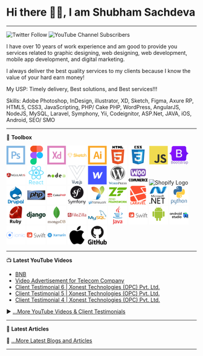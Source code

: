 # Hi there 👋🏻, I am Shubham Sachdeva

--------------
<img alt="Twitter Follow" src="https://img.shields.io/twitter/follow/xonestechnology?label=People%20Following%20Me%20On%20Twitter&style=social"> <img alt="YouTube Channel Subscribers" src="https://img.shields.io/youtube/channel/subscribers/UCTVjRFCHECx9y4HEBMSXc2A?label=People%20Subscribed%20To%20My%20Channel&style=social">

I have over 10 years of work experience and am good to provide you services related to graphic designing, web designing, web development, mobile app development, and digital marketing.

I always deliver the best quality services to my clients because I know the value of your hard earn money!

My USP: Timely delivery, Best solutions, and Best services!!!

Skills: Adobe Photoshop, InDesign, illustrator, XD, Sketch, Figma, Axure RP, HTML5, CSS3, JavaScripting, PHP/ Cake PHP, WordPress, AngularJS, NodeJS, MySQL, Laravel, Symphony, Yii, Codeignitor, ASP.Net, JAVA, iOS, Android, SEO/ SMO

-------
🧰 <b>Toolbox</b>

<img src="https://github.com/devicons/devicon/blob/master/icons/photoshop/photoshop-line.svg" alt="Photoshop Logo" width="50" height="50"> <img src="https://github.com/devicons/devicon/blob/master/icons/figma/figma-original.svg" alt="Figma Logo" width="50" height="50"> <img src="https://github.com/devicons/devicon/blob/master/icons/xd/xd-line.svg" alt="XD Logo" width="50" height="50"> <img src="https://github.com/devicons/devicon/blob/master/icons/sketch/sketch-line-wordmark.svg" alt="Sketch Logo" width="50" height="50"> <img src="https://github.com/devicons/devicon/blob/master/icons/illustrator/illustrator-line.svg" alt="Adobe illustrator Logo" width="50" height="50"> <img src="https://github.com/devicons/devicon/blob/master/icons/html5/html5-original-wordmark.svg" alt="Html5 Logo" width="50" height="50"> <img src="https://github.com/devicons/devicon/blob/master/icons/css3/css3-original-wordmark.svg" alt="Css3 Logo" width="50" height="50"> <img src="https://github.com/devicons/devicon/blob/master/icons/javascript/javascript-original.svg" alt="JavaScript Logo" width="50" height="50"> <img src="https://github.com/devicons/devicon/blob/master/icons/bootstrap/bootstrap-original-wordmark.svg" alt="Bootstrap Logo" width="50" height="50"> <img src="https://github.com/devicons/devicon/blob/master/icons/angularjs/angularjs-original-wordmark.svg" alt="Angular.js Logo" width="50" height="50"> <img src="https://github.com/devicons/devicon/blob/master/icons/react/react-original-wordmark.svg" alt="React.js Logo" width="50" height="50"> <img src="https://github.com/devicons/devicon/blob/master/icons/nodejs/nodejs-original-wordmark.svg" alt="Node.js Logo" width="50" height="50"> <img src="https://github.com/devicons/devicon/blob/master/icons/vuejs/vuejs-line-wordmark.svg" alt="Vue.js Logo" width="50" height="50"> <img src="https://github.com/devicons/devicon/blob/master/icons/webflow/webflow-original.svg" alt="Webflow Logo" width="50" height="50"> <img src="https://github.com/devicons/devicon/blob/master/icons/wordpress/wordpress-original.svg" alt="WordPress Logo" width="50" height="50"> <img src="https://github.com/devicons/devicon/blob/master/icons/woocommerce/woocommerce-original-wordmark.svg" alt="WooCommerce Logo" width="50" height="50"> <img src="https://cdn.worldvectorlogo.com/logos/shopify.svg" alt="Shopify Logo" width="50" height="50"> <img src="https://github.com/devicons/devicon/blob/master/icons/drupal/drupal-original-wordmark.svg" alt="Drupal Logo" width="50" height="50"> <img src="https://github.com/devicons/devicon/blob/master/icons/php/php-original.svg" alt="PHP Logo" width="50" height="50"> <img src="https://github.com/devicons/devicon/blob/master/icons/cakephp/cakephp-original-wordmark.svg" alt="Cake PHP Logo" width="50" height="50"> <img src="https://github.com/devicons/devicon/blob/master/icons/symfony/symfony-original-wordmark.svg" alt="Symfony Logo" width="50" height="50"> <img src="https://github.com/devicons/devicon/blob/master/icons/yii/yii-original-wordmark.svg" alt="Yii Logo" width="50" height="50"> <img src="https://github.com/devicons/devicon/blob/master/icons/zend/zend-plain-wordmark.svg" alt="Zend Logo" width="50" height="50"> <img src="https://github.com/devicons/devicon/blob/master/icons/laravel/laravel-plain-wordmark.svg" alt="Laravel Logo" width="50" height="50"> <img src="https://github.com/devicons/devicon/blob/master/icons/dot-net/dot-net-original-wordmark.svg" alt="Dot Net Logo" width="50" height="50"> <img src="https://github.com/devicons/devicon/blob/master/icons/python/python-original-wordmark.svg" alt="Python Logo" width="50" height="50"> <img src="https://github.com/devicons/devicon/blob/master/icons/ruby/ruby-original-wordmark.svg" alt="Ruby Logo" width="50" height="50"> <img src="https://github.com/devicons/devicon/blob/master/icons/django/django-plain-wordmark.svg" alt="Django Logo" width="50" height="50"> <img src="https://github.com/devicons/devicon/blob/master/icons/mongodb/mongodb-original-wordmark.svg" alt="MongoDB Logo" width="50" height="50"> <img src="https://github.com/devicons/devicon/blob/master/icons/filezilla/filezilla-plain-wordmark.svg" alt="FileZilla Logo" width="50" height="50"> <img src="https://github.com/devicons/devicon/blob/master/icons/mysql/mysql-original-wordmark.svg" alt="MySql Logo" width="50" height="50"> <img src="https://github.com/devicons/devicon/blob/master/icons/java/java-original-wordmark.svg" alt="JAVA Logo" width="50" height="50"> <img src="https://github.com/devicons/devicon/blob/master/icons/swift/swift-original-wordmark.svg" alt="Swift Logo" width="50" height="50"> <img src="https://github.com/devicons/devicon/blob/master/icons/android/android-original-wordmark.svg" alt="Android Logo" width="50" height="50"> <img src="https://github.com/devicons/devicon/blob/master/icons/androidstudio/androidstudio-original-wordmark.svg" alt="Android Studio Logo" width="50" height="50"> <img src="https://github.com/devicons/devicon/blob/master/icons/ionic/ionic-original-wordmark.svg" alt="ionic Logo" width="50" height="50"> <img src="https://github.com/devicons/devicon/blob/master/icons/swift/swift-original-wordmark.svg" alt="Swift Logo" width="50" height="50"> <img src="https://github.com/devicons/devicon/blob/master/icons/xamarin/xamarin-original-wordmark.svg" alt="Xamarin Logo" width="50" height="50"> <img src="https://github.com/devicons/devicon/blob/master/icons/apple/apple-original.svg" alt="Apple Logo" width="50" height="50"> <img src="https://github.com/devicons/devicon/blob/master/icons/github/github-original-wordmark.svg" alt="GitHub Logo" width="50" height="50">

---------

📺 <b>Latest YouTube Videos</b>

<!-- YOUTUBE-VIDEOS-LIST:START -->
- [BNB](https://www.youtube.com/watch?v=uZSfANpxtHk)
- [Video Advertisement for Telecom Company](https://www.youtube.com/watch?v=LuVB3wJQ_4k)
- [Client Testimonial 6 | Xonest Technologies &lpar;OPC&rpar; Pvt. Ltd.](https://www.youtube.com/watch?v=fh0eL9EtBbI)
- [Client Testimonial 5 | Xonest Technologies &lpar;OPC&rpar; Pvt. Ltd.](https://www.youtube.com/watch?v=sodRxhZDDvQ)
- [Client Testimonial 4 | Xonest Technologies &lpar;OPC&rpar; Pvt. Ltd.](https://www.youtube.com/watch?v=xIoIQrksLwc)
<!-- YOUTUBE-VIDEOS-LIST:END -->

▶️ [...More YouTube Videos & Client Testimonials](https://www.youtube.com/channel/UCTVjRFCHECx9y4HEBMSXc2A/videos)

--------

📘 <b>Latest Articles</b>

<!-- BLOG-POST-LIST:START -->

<!-- BLOG-POST-LIST:END -->

📝 [...More Latest Blogs and Articles](https://www.xonestech.com/blogs/) 

--------










